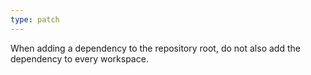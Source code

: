 ```yaml
---
type: patch
---
```


When adding a dependency to the repository root, do not also add the dependency to every workspace.
